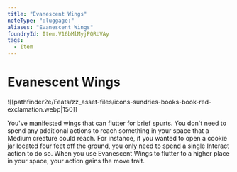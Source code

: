 ```yaml
---
title: "Evanescent Wings"
noteType: ":luggage:"
aliases: "Evanescent Wings"
foundryId: Item.V16bMlMyjPQRUVAy
tags:
  - Item
---
```


# Evanescent Wings
![[pathfinder2e/Feats/zz_asset-files/icons-sundries-books-book-red-exclamation.webp|150]]

You've manifested wings that can flutter for brief spurts. You don't need to spend any additional actions to reach something in your space that a Medium creature could reach. For instance, if you wanted to open a cookie jar located four feet off the ground, you only need to spend a single Interact action to do so. When you use Evanescent Wings to flutter to a higher place in your space, your action gains the move trait.
